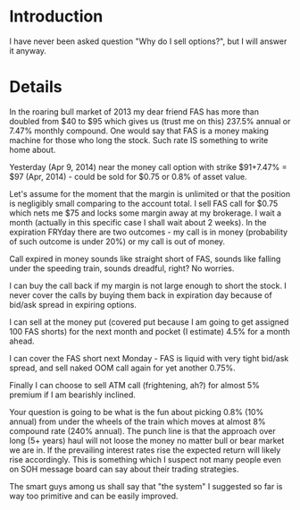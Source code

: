 # Introduction #

I have never been asked question "Why do I sell options?", but I will answer it anyway.

# Details #


In the roaring bull market of 2013 my dear friend FAS has more than
doubled from $40 to $95 which gives us (trust me on this) 237.5%
annual or 7.47% monthly compound. One would say that FAS is a money
making machine for those who long the stock. Such rate IS something to
write home about.

Yesterday (Apr 9, 2014) near the money call option with strike $91+7.47%  = $97 (Apr, 2014) - could be sold for $0.75 or 0.8% of asset value.

Let's assume for the moment that the margin is unlimited or that the
position is negligibly small comparing to the account total. I sell
FAS call for $0.75 which nets me $75 and locks some margin away at my
brokerage. I wait a month (actually in this specific case I shall wait about 2 weeks). In the expiration
FRYday there are two outcomes - my call is in money (probability of
such outcome is under 20%) or my call is out of money.

Call expired in money sounds like straight short of FAS, sounds like
falling under the speeding train, sounds dreadful, right? No worries.

I can buy the call back if my margin is not large enough to short the
stock.  I never cover the calls by buying them back in expiration day
because of bid/ask spread in expiring options.

I can sell at the money put (covered put because I am going to get
assigned 100 FAS shorts)  for the next month and pocket (I estimate)
4.5% for a month ahead.

I can cover the FAS short next Monday - FAS is liquid with very tight
bid/ask spread, and sell naked OOM call again for yet another 0.75%.

Finally I can choose to sell ATM call (frightening, ah?) for almost 5%
premium if I am bearishly inclined.

Your question is going to be what is the fun about picking 0.8% (10%
annual) from under the wheels of the train which moves at almost 8%
compound rate (240% annual). The punch line is that the approach over
long (5+ years) haul will not loose the money no matter bull or bear
market we are in. If the prevailing interest rates rise the expected
return will likely rise accordingly. This is something which I suspect
not many people even on SOH message board can say about their trading
strategies.

The smart guys among us shall say that "the system" I suggested so far
is way too primitive and can be easily improved.
